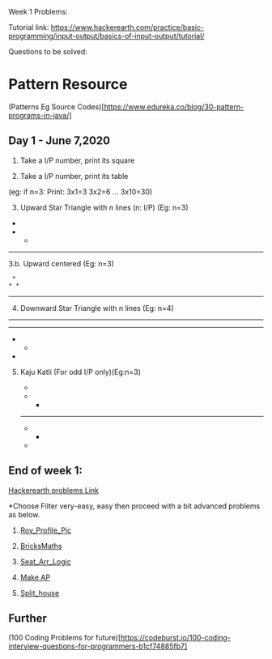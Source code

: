Week 1 Problems: 

Tutorial link: https://www.hackerearth.com/practice/basic-programming/input-output/basics-of-input-output/tutorial/


Questions to be solved: 

# Pattern Resource

(Patterns Eg Source Codes)[https://www.edureka.co/blog/30-pattern-programs-in-java/]

## Day 1 - June 7,2020

1. Take a I/P number, print its square

2. Take a I/P number, print its table 

(eg: if n=3: 
Print: 3x1=3
       3x2=6
       ...
       3x10=30)

3. Upward Star Triangle with n lines (n: I/P) (Eg: n=3)

*
* *
* * *

3.b. Upward centered (Eg: n=3)

     *
    * *
   * * *
     

4. Downward Star Triangle with n lines     (Eg: n=4)

 * * * *
 * * *
 * *
 *

5. Kaju Katli (For odd I/P only)(Eg:n=3)

     *
    * *
   * * *
    * *
     *



## End of week 1:

[Hackerearth problems Link](https://www.hackerearth.com/practice/basic-programming/input-output/basics-of-input-output/practice-problems/)

*Choose Filter very-easy, easy then proceed with a bit advanced problems as below.

1. [Roy_Profile_Pic ](https://www.hackerearth.com/practice/basic-programming/input-output/basics-of-input-output/practice-problems/algorithm/roy-and-profile-picture/)

2. [BricksMaths](https://www.hackerearth.com/practice/basic-programming/input-output/basics-of-input-output/practice-problems/algorithm/bricks-game-5140869d/)

3. [Seat_Arr_Logic](https://www.hackerearth.com/practice/basic-programming/input-output/basics-of-input-output/practice-problems/algorithm/seating-arrangement-1/)

4. [Make AP](https://www.hackerearth.com/practice/basic-programming/input-output/basics-of-input-output/practice-problems/algorithm/arithmetic-progression-1-81131fa7/)

5. [Split_house](https://www.hackerearth.com/practice/basic-programming/input-output/basics-of-input-output/practice-problems/algorithm/split-house-547be0e9/)

## Further

(100 Coding  Problems for future)[https://codeburst.io/100-coding-interview-questions-for-programmers-b1cf74885fb7]

